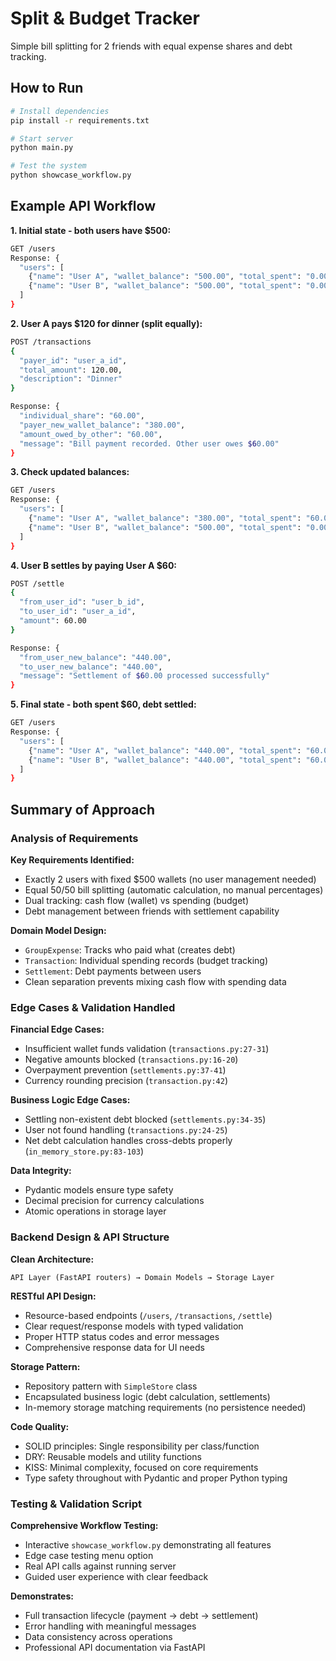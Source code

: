 # Split & Budget Tracker

Simple bill splitting for 2 friends with equal expense shares and debt tracking.

## How to Run

```bash
# Install dependencies
pip install -r requirements.txt

# Start server
python main.py

# Test the system
python showcase_workflow.py
```

## Example API Workflow

**1. Initial state - both users have $500:**
```bash
GET /users
Response: {
  "users": [
    {"name": "User A", "wallet_balance": "500.00", "total_spent": "0.00", "net_balance": "0.00"},
    {"name": "User B", "wallet_balance": "500.00", "total_spent": "0.00", "net_balance": "0.00"}
  ]
}
```

**2. User A pays $120 for dinner (split equally):**
```bash
POST /transactions
{
  "payer_id": "user_a_id",
  "total_amount": 120.00,
  "description": "Dinner"
}

Response: {
  "individual_share": "60.00",
  "payer_new_wallet_balance": "380.00",
  "amount_owed_by_other": "60.00",
  "message": "Bill payment recorded. Other user owes $60.00"
}
```

**3. Check updated balances:**
```bash
GET /users
Response: {
  "users": [
    {"name": "User A", "wallet_balance": "380.00", "total_spent": "60.00", "net_balance": "60.00"},
    {"name": "User B", "wallet_balance": "500.00", "total_spent": "0.00", "net_balance": "-60.00"}
  ]
}
```

**4. User B settles by paying User A $60:**
```bash
POST /settle
{
  "from_user_id": "user_b_id",
  "to_user_id": "user_a_id",
  "amount": 60.00
}

Response: {
  "from_user_new_balance": "440.00",
  "to_user_new_balance": "440.00",
  "message": "Settlement of $60.00 processed successfully"
}
```

**5. Final state - both spent $60, debt settled:**
```bash
GET /users
Response: {
  "users": [
    {"name": "User A", "wallet_balance": "440.00", "total_spent": "60.00", "net_balance": "0.00"},
    {"name": "User B", "wallet_balance": "440.00", "total_spent": "60.00", "net_balance": "0.00"}
  ]
}
```

## Summary of Approach

### Analysis of Requirements

**Key Requirements Identified:**
- Exactly 2 users with fixed $500 wallets (no user management needed)
- Equal 50/50 bill splitting (automatic calculation, no manual percentages)
- Dual tracking: cash flow (wallet) vs spending (budget) 
- Debt management between friends with settlement capability

**Domain Model Design:**
- `GroupExpense`: Tracks who paid what (creates debt)
- `Transaction`: Individual spending records (budget tracking)
- `Settlement`: Debt payments between users
- Clean separation prevents mixing cash flow with spending data

### Edge Cases & Validation Handled

**Financial Edge Cases:**
- Insufficient wallet funds validation (`transactions.py:27-31`)
- Negative amounts blocked (`transactions.py:16-20`)
- Overpayment prevention (`settlements.py:37-41`) 
- Currency rounding precision (`transaction.py:42`)

**Business Logic Edge Cases:**
- Settling non-existent debt blocked (`settlements.py:34-35`)
- User not found handling (`transactions.py:24-25`)
- Net debt calculation handles cross-debts properly (`in_memory_store.py:83-103`)

**Data Integrity:**
- Pydantic models ensure type safety
- Decimal precision for currency calculations
- Atomic operations in storage layer

### Backend Design & API Structure

**Clean Architecture:**
```
API Layer (FastAPI routers) → Domain Models → Storage Layer
```

**RESTful API Design:**
- Resource-based endpoints (`/users`, `/transactions`, `/settle`)
- Clear request/response models with typed validation
- Proper HTTP status codes and error messages
- Comprehensive response data for UI needs

**Storage Pattern:**
- Repository pattern with `SimpleStore` class
- Encapsulated business logic (debt calculation, settlements)
- In-memory storage matching requirements (no persistence needed)

**Code Quality:**
- SOLID principles: Single responsibility per class/function
- DRY: Reusable models and utility functions
- KISS: Minimal complexity, focused on core requirements
- Type safety throughout with Pydantic and proper Python typing

### Testing & Validation Script

**Comprehensive Workflow Testing:**
- Interactive `showcase_workflow.py` demonstrating all features
- Edge case testing menu option
- Real API calls against running server
- Guided user experience with clear feedback

**Demonstrates:**
- Full transaction lifecycle (payment → debt → settlement)
- Error handling with meaningful messages
- Data consistency across operations
- Professional API documentation via FastAPI